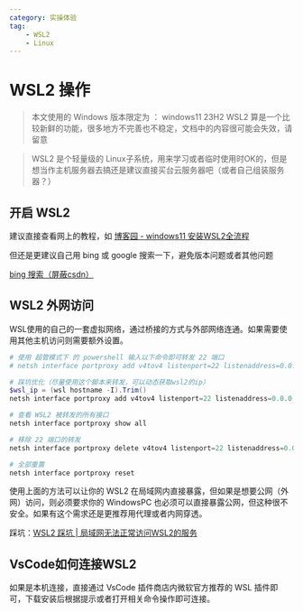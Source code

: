 ```yaml
---
category: 实操体验
tag:
    - WSL2
    - Linux
---
```


# WSL2 操作

> 本文使用的 Windows 版本限定为 ： windows11 23H2
> WSL2 算是一个比较新鲜的功能，很多地方不完善也不稳定，文档中的内容很可能会失效，请留意

> WSL2 是个轻量级的 Linux子系统，用来学习或者临时使用时OK的，但是想当作主机服务器去搞还是建议直接买台云服务器吧（或者自己组装服务器？）

## 开启 WSL2 

建议直接查看网上的教程，如 [博客园 - windows11 安装WSL2全流程](https://www.cnblogs.com/ubirdy/articles/18246999)

但还是更建议自己用 bing 或 google 搜索一下，避免版本问题或者其他问题

[bing 搜索（屏蔽csdn）](https://cn.bing.com/search?q=win11%E5%BC%80%E5%90%AF+wsl2+-site:csdn.net)

## WSL2 外网访问

WSL使用的自己的一套虚拟网络，通过桥接的方式与外部网络连通。如果需要使用其他主机访问则需要额外设置。

```powershell
# 使用 超管模式下 的 powershell 输入以下命令即可转发 22 端口
# netsh interface portproxy add v4tov4 listenport=22 listenaddress=0.0.0.0 connectport=22 connectaddress=localhost

# 踩坑优化（尽量使用这个脚本来转发，可以动态获取wsl2的ip）
$wsl_ip = (wsl hostname -I).Trim()
netsh interface portproxy add v4tov4 listenport=22 listenaddress=0.0.0.0 connectport=22 connectaddress=$wsl_ip

# 查看 WSL2 被转发的所有接口
netsh interface portproxy show all

# 移除 22 端口的转发
netsh interface portproxy delete v4tov4 listenport=22 listenaddress=0.0.0.0

# 全部重置
netsh interface portproxy reset
```

使用上面的方法可以让你的 WSL2 在局域网内直接暴露，但如果是想要公网（外网）访问，则必须要求你的 WindowsPC 也必须可以直接暴露公网，但这种很不安全。如果有这个需求还是更推荐用代理或者内网穿透。

踩坑：[WSL2 踩坑 | 局域网无法正常访问WSL2的服务](../3_Records/踩坑指南/WSL2#局域网无法正常访问wsl2的服务)

## VsCode如何连接WSL2

如果是本机连接，直接通过 VsCode 插件商店内微软官方推荐的 WSL 插件即可，下载安装后根据提示或者打开相关命令操作即可连接。



